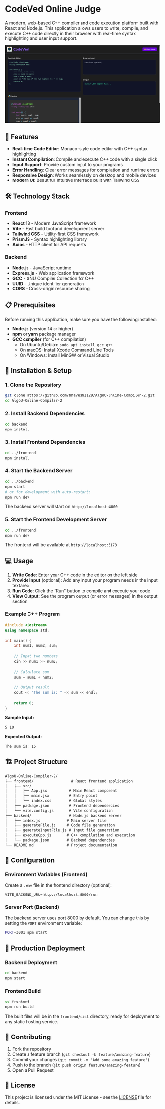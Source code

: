 # CodeVed Online Judge

A modern, web-based C++ compiler and code execution platform built with React and Node.js. This application allows users to write, compile, and execute C++ code directly in their browser with real-time syntax highlighting and user input support.

![CodeVed Online Judge](Screenshot%20from%202025-07-26%2014-24-35.png)


## 🚀 Features

- **Real-time Code Editor**: Monaco-style code editor with C++ syntax highlighting
- **Instant Compilation**: Compile and execute C++ code with a single click
- **Input Support**: Provide custom input to your programs
- **Error Handling**: Clear error messages for compilation and runtime errors
- **Responsive Design**: Works seamlessly on desktop and mobile devices
- **Modern UI**: Beautiful, intuitive interface built with Tailwind CSS

## 🛠️ Technology Stack

### Frontend
- **React 18** - Modern JavaScript framework
- **Vite** - Fast build tool and development server
- **Tailwind CSS** - Utility-first CSS framework
- **PrismJS** - Syntax highlighting library
- **Axios** - HTTP client for API requests

### Backend
- **Node.js** - JavaScript runtime
- **Express.js** - Web application framework
- **GCC** - GNU Compiler Collection for C++
- **UUID** - Unique identifier generation
- **CORS** - Cross-origin resource sharing

## 📋 Prerequisites

Before running this application, make sure you have the following installed:

- **Node.js** (version 14 or higher)
- **npm** or **yarn** package manager
- **GCC compiler** (for C++ compilation)
  - On Ubuntu/Debian: `sudo apt install gcc g++`
  - On macOS: Install Xcode Command Line Tools
  - On Windows: Install MinGW or Visual Studio

## 🚀 Installation & Setup

### 1. Clone the Repository
```bash
git clone https://github.com/bhavesh1129/AlgoU-Online-Compiler-2.git
cd AlgoU-Online-Compiler-2
```

### 2. Install Backend Dependencies
```bash
cd backend
npm install
```

### 3. Install Frontend Dependencies
```bash
cd ../frontend
npm install
```

### 4. Start the Backend Server
```bash
cd ../backend
npm start
# or for development with auto-restart:
npm run dev
```
The backend server will start on `http://localhost:8000`

### 5. Start the Frontend Development Server
```bash
cd ../frontend
npm run dev
```
The frontend will be available at `http://localhost:5173`

## 💻 Usage

1. **Write Code**: Enter your C++ code in the editor on the left side
2. **Provide Input** (optional): Add any input your program needs in the input textarea
3. **Run Code**: Click the "Run" button to compile and execute your code
4. **View Output**: See the program output (or error messages) in the output section

### Example C++ Program
```cpp
#include <iostream>
using namespace std;

int main() {
    int num1, num2, sum;
    
    // Input two numbers
    cin >> num1 >> num2;
    
    // Calculate sum
    sum = num1 + num2;
    
    // Output result
    cout << "The sum is: " << sum << endl;
    
    return 0;
}
```

**Sample Input:**
```
5 10
```

**Expected Output:**
```
The sum is: 15
```

## 🏗️ Project Structure

```
AlgoU-Online-Compiler-2/
├── frontend/                 # React frontend application
│   ├── src/
│   │   ├── App.jsx          # Main React component
│   │   ├── main.jsx         # Entry point
│   │   └── index.css        # Global styles
│   ├── package.json         # Frontend dependencies
│   └── vite.config.js       # Vite configuration
├── backend/                 # Node.js backend server
│   ├── index.js            # Main server file
│   ├── generateFile.js     # Code file generation
│   ├── generateInputFile.js # Input file generation
│   ├── executeCpp.js       # C++ compilation and execution
│   └── package.json        # Backend dependencies
└── README.md               # Project documentation
```

## 🔧 Configuration

### Environment Variables (Frontend)
Create a `.env` file in the frontend directory (optional):
```env
VITE_BACKEND_URL=http://localhost:8000/run
```

### Server Port (Backend)
The backend server uses port 8000 by default. You can change this by setting the `PORT` environment variable:
```bash
PORT=3001 npm start
```

## 🚀 Production Deployment

### Backend Deployment
```bash
cd backend
npm start
```

### Frontend Build
```bash
cd frontend
npm run build
```

The built files will be in the `frontend/dist` directory, ready for deployment to any static hosting service.

## 🤝 Contributing

1. Fork the repository
2. Create a feature branch (`git checkout -b feature/amazing-feature`)
3. Commit your changes (`git commit -m 'Add some amazing feature'`)
4. Push to the branch (`git push origin feature/amazing-feature`)
5. Open a Pull Request

## 📝 License

This project is licensed under the MIT License - see the [LICENSE](LICENSE) file for details.
